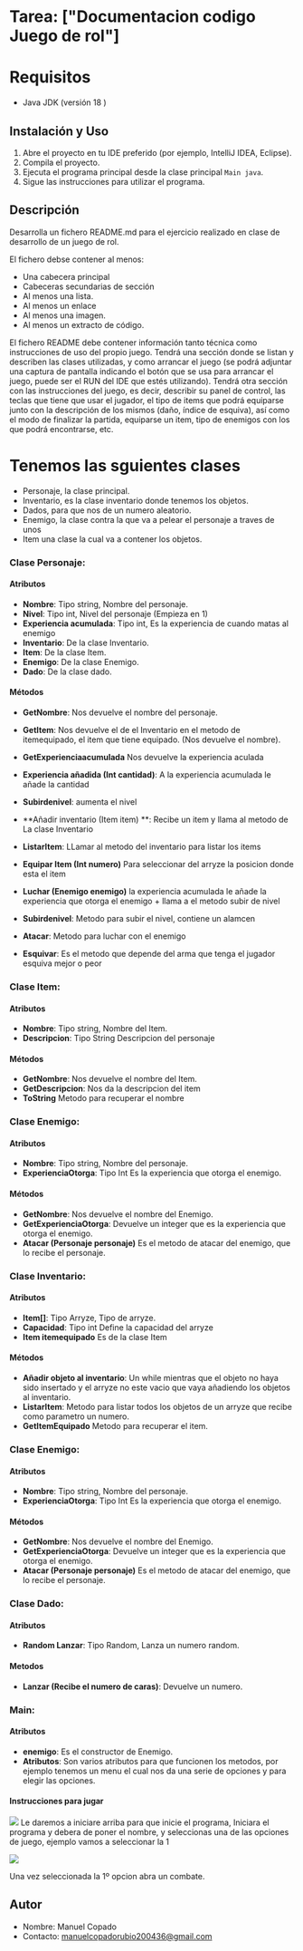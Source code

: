 # Tarea: ["Documentacion codigo Juego de rol"]

# Requisitos

- Java JDK (versión 18 )

## Instalación y Uso

1. Abre el proyecto en tu IDE preferido (por ejemplo, IntelliJ IDEA, Eclipse).
2. Compila el proyecto.
3. Ejecuta el programa principal desde la clase principal `Main java`.
4. Sigue las instrucciones para utilizar el programa.

## Descripción

Desarrolla un fichero README.md para el ejercicio realizado en clase de desarrollo de un juego de rol.

El fichero debse contener al menos:

- Una cabecera principal
- Cabeceras secundarias de sección
- Al menos una lista.
- Al menos un enlace
- Al menos una imagen.
- Al menos un extracto de código.

El fichero README debe contener información tanto técnica como instrucciones de uso del propio juego. Tendrá una sección donde se listan y describen las clases utilizadas, y como arrancar el juego (se podrá adjuntar una captura de pantalla indicando el botón que se usa para arrancar el juego, puede ser el RUN del IDE que estés utilizando).
Tendrá otra sección con las instrucciones del juego, es decir, describir su panel de control, las teclas que tiene que usar el jugador, el tipo de items que podrá equiparse junto con la descripción de los mismos (daño, índice de esquiva), así como el modo de finalizar la partida, equiparse un item, tipo de enemigos con los que podrá encontrarse, etc.

# Tenemos las sguientes clases

- Personaje, la clase principal. 
- Inventario, es la clase inventario donde tenemos los objetos. 
- Dados, para que nos de un numero aleatorio. 
- Enemigo, la clase contra la que va a pelear el personaje a traves de unos 
- Item una clase la cual va a contener los objetos.

### Clase Personaje:

#### Atributos

- **Nombre**: Tipo string, Nombre del personaje.
- **Nivel**: Tipo int, Nivel del personaje (Empieza en 1)
- **Experiencia acumulada**: Tipo int, Es la experiencia de cuando matas al enemigo
- **Inventario**: De la clase Inventario.
- **Item**: De la clase Item.
- **Enemigo**: De la clase Enemigo.
- **Dado**: De la clase dado.

#### Métodos

- **GetNombre**: Nos devuelve el nombre del personaje.
- **GetItem**: Nos devuelve el de el Inventario en el metodo de itemequipado, el item que tiene equipado. (Nos devuelve el nombre).
- **GetExperienciaacumulada** Nos devuelve la experiencia aculada
- **Experiencia añadida (Int cantidad)**: A la experiencia acumulada le añade la cantidad
- **Subirdenivel**: aumenta el nivel
- **Añadir inventario (Item item) **: Recibe un item y llama al metodo de La clase Inventario
- **ListarItem**: LLamar al metodo del inventario para listar los items
- **Equipar Item (Int numero)** Para seleccionar del arryze la posicion donde esta el item
- **Luchar (Enemigo enemigo)** la experiencia acumulada le añade la experiencia que otorga el enemigo + llama a el metodo subir de nivel

- **Subirdenivel**: Metodo para subir el nivel, contiene un alamcen

- **Atacar**: Metodo para luchar con el enemigo
- **Esquivar**: Es el metodo que depende del arma que tenga el jugador esquiva mejor o peor

### Clase Item:

#### Atributos

- **Nombre**: Tipo string, Nombre del Item.
- **Descripcion**: Tipo String Descripcion del personaje

#### Métodos

- **GetNombre**: Nos devuelve el nombre del Item.
- **GetDescripcion**: Nos da la descripcion del item
- **ToString** Metodo para recuperar el nombre

### Clase Enemigo:

#### Atributos

- **Nombre**: Tipo string, Nombre del personaje.
- **ExperienciaOtorga**: Tipo Int Es la experiencia que otorga el enemigo.

#### Métodos

- **GetNombre**: Nos devuelve el nombre del Enemigo.
- **GetExperienciaOtorga**: Devuelve un integer que es la experiencia que otorga el enemigo.
- **Atacar (Personaje personaje)** Es el metodo de atacar del enemigo, que lo recibe el personaje.

### Clase Inventario:

#### Atributos

- **Item[]**: Tipo Arryze, Tipo de arryze.
- **Capacidad**: Tipo int Define la capacidad del arryze
- **Item itemequipado** Es de la clase Item

#### Métodos

- **Añadir objeto al inventario**: Un while mientras que el objeto no haya sido insertado y el arryze no este vacio que vaya añadiendo los objetos al inventario.
- **ListarItem**: Metodo para listar todos los objetos de un arryze que recibe como parametro un numero.
- **GetItemEquipado** Metodo para recuperar el item.

### Clase Enemigo:

#### Atributos

- **Nombre**: Tipo string, Nombre del personaje.
- **ExperienciaOtorga**: Tipo Int Es la experiencia que otorga el enemigo.

#### Métodos

- **GetNombre**: Nos devuelve el nombre del Enemigo.
- **GetExperienciaOtorga**: Devuelve un integer que es la experiencia que otorga el enemigo.
- **Atacar (Personaje personaje)** Es el metodo de atacar del enemigo, que lo recibe el personaje.

### Clase Dado:

#### Atributos

- **Random Lanzar**: Tipo Random, Lanza un numero random.

#### Metodos

- **Lanzar (Recibe el numero de caras)**: Devuelve un numero.

### Main:

#### Atributos

- **enemigo**: Es el constructor de Enemigo.
- **Atributos**: Son varios atributos para que funcionen los metodos, por ejemplo tenemos un menu el cual nos da una serie de opciones y para elegir las opciones.

#### Instrucciones para jugar

![](image.png) Le daremos a iniciare arriba para que inicie el programa, Iniciara el programa y debera de poner el nombre, y seleccionas una de las opciones de juego, ejemplo vamos a seleccionar la 1

![](image-1.png)

Una vez seleccionada la 1º opcion abra un combate.

## Autor

- Nombre: Manuel Copado
- Contacto: manuelcopadorubio200436@gmail.com
